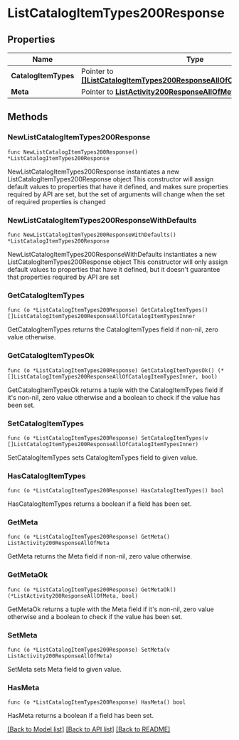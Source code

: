 # ListCatalogItemTypes200Response

## Properties

Name | Type | Description | Notes
------------ | ------------- | ------------- | -------------
**CatalogItemTypes** | Pointer to [**[]ListCatalogItemTypes200ResponseAllOfCatalogItemTypesInner**](ListCatalogItemTypes200ResponseAllOfCatalogItemTypesInner.md) |  | [optional] 
**Meta** | Pointer to [**ListActivity200ResponseAllOfMeta**](ListActivity200ResponseAllOfMeta.md) |  | [optional] 

## Methods

### NewListCatalogItemTypes200Response

`func NewListCatalogItemTypes200Response() *ListCatalogItemTypes200Response`

NewListCatalogItemTypes200Response instantiates a new ListCatalogItemTypes200Response object
This constructor will assign default values to properties that have it defined,
and makes sure properties required by API are set, but the set of arguments
will change when the set of required properties is changed

### NewListCatalogItemTypes200ResponseWithDefaults

`func NewListCatalogItemTypes200ResponseWithDefaults() *ListCatalogItemTypes200Response`

NewListCatalogItemTypes200ResponseWithDefaults instantiates a new ListCatalogItemTypes200Response object
This constructor will only assign default values to properties that have it defined,
but it doesn't guarantee that properties required by API are set

### GetCatalogItemTypes

`func (o *ListCatalogItemTypes200Response) GetCatalogItemTypes() []ListCatalogItemTypes200ResponseAllOfCatalogItemTypesInner`

GetCatalogItemTypes returns the CatalogItemTypes field if non-nil, zero value otherwise.

### GetCatalogItemTypesOk

`func (o *ListCatalogItemTypes200Response) GetCatalogItemTypesOk() (*[]ListCatalogItemTypes200ResponseAllOfCatalogItemTypesInner, bool)`

GetCatalogItemTypesOk returns a tuple with the CatalogItemTypes field if it's non-nil, zero value otherwise
and a boolean to check if the value has been set.

### SetCatalogItemTypes

`func (o *ListCatalogItemTypes200Response) SetCatalogItemTypes(v []ListCatalogItemTypes200ResponseAllOfCatalogItemTypesInner)`

SetCatalogItemTypes sets CatalogItemTypes field to given value.

### HasCatalogItemTypes

`func (o *ListCatalogItemTypes200Response) HasCatalogItemTypes() bool`

HasCatalogItemTypes returns a boolean if a field has been set.

### GetMeta

`func (o *ListCatalogItemTypes200Response) GetMeta() ListActivity200ResponseAllOfMeta`

GetMeta returns the Meta field if non-nil, zero value otherwise.

### GetMetaOk

`func (o *ListCatalogItemTypes200Response) GetMetaOk() (*ListActivity200ResponseAllOfMeta, bool)`

GetMetaOk returns a tuple with the Meta field if it's non-nil, zero value otherwise
and a boolean to check if the value has been set.

### SetMeta

`func (o *ListCatalogItemTypes200Response) SetMeta(v ListActivity200ResponseAllOfMeta)`

SetMeta sets Meta field to given value.

### HasMeta

`func (o *ListCatalogItemTypes200Response) HasMeta() bool`

HasMeta returns a boolean if a field has been set.


[[Back to Model list]](../README.md#documentation-for-models) [[Back to API list]](../README.md#documentation-for-api-endpoints) [[Back to README]](../README.md)



